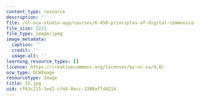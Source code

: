 ```yaml
---
content_type: resource
description: ''
file: /ol-ocw-studio-app/courses/6-450-principles-of-digital-communications-i-fall-2006/cf63c2155ed2cf448ecc3380af7d4214_15.jpg
file_size: 2221
file_type: image/jpeg
image_metadata:
  caption: ''
  credit: ''
  image-alt: ''
learning_resource_types: []
license: https://creativecommons.org/licenses/by-nc-sa/4.0/
ocw_type: OCWImage
resourcetype: Image
title: 15.jpg
uid: cf63c215-5ed2-cf44-8ecc-3380af7d4214
---
```

